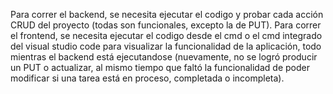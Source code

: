 Para correr el backend, se necesita ejecutar el codigo y probar cada acción CRUD del proyecto (todas son funcionales, excepto la de PUT).
Para correr el frontend, se necesita ejecutar el codigo desde el cmd o el cmd integrado del visual studio code para visualizar la funcionalidad de la aplicación, todo mientras el backend está ejecutandose (nuevamente, no se logró producir un PUT o actualizar, al mismo tiempo que faltó la funcionalidad de poder modificar si una tarea está en proceso, completada o incompleta).
